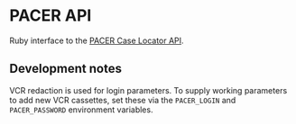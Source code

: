 # PACER API

Ruby interface to the [PACER Case Locator
API](https://pacer.uscourts.gov/help/pacer/pacer-case-locator-pcl-api-user-guide).

## Development notes

VCR redaction is used for login parameters. To supply working parameters to add
new VCR cassettes, set these via the `PACER_LOGIN` and `PACER_PASSWORD`
environment variables.
